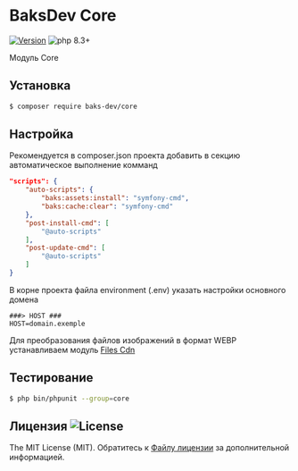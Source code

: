 # BaksDev Core

[![Version](https://img.shields.io/badge/version-7.1.108-blue)](https://github.com/baks-dev/core/releases)
![php 8.3+](https://img.shields.io/badge/php-min%208.3-red.svg)

Модуль Core

## Установка

``` bash
$ composer require baks-dev/core
```

## Настройка

Рекомендуется в composer.json проекта добавить в секцию автоматическое выполнение комманд

``` json
"scripts": {
    "auto-scripts": {
        "baks:assets:install": "symfony-cmd",
        "baks:cache:clear": "symfony-cmd"
    },
    "post-install-cmd": [
        "@auto-scripts"
    ],
    "post-update-cmd": [
        "@auto-scripts"
    ]
}
```

В корне проекта файла environment (.env) указать настройки основного домена

``` dotenv
###> HOST ###
HOST=domain.exemple
```

Для преобразования файлов изображений в формат WEBP устанавливаем
модуль [Files Cdn](https://github.com/baks-dev/files-cdn)

## Тестирование

``` bash
$ php bin/phpunit --group=core
```

## Лицензия ![License](https://img.shields.io/badge/MIT-green)

The MIT License (MIT). Обратитесь к [Файлу лицензии](LICENSE.md) за дополнительной информацией.
